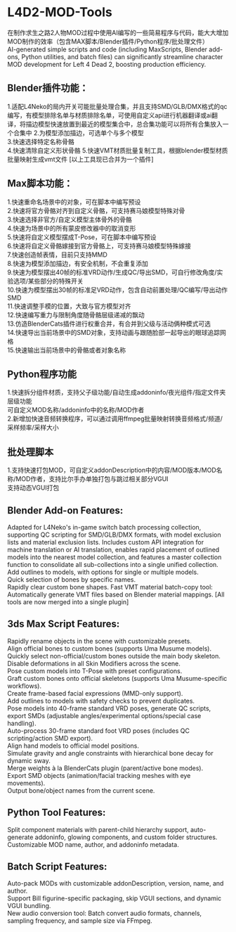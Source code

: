 # L4D2-MOD-Tools
在制作求生之路2人物MOD过程中使用AI编写的一些简易程序与代码，能大大增加MOD制作的效率（包含MAX脚本/Blender插件/Python程序/批处理文件）  
AI-generated simple scripts and code (including MaxScripts, Blender add-ons, Python utilities, and batch files) can significantly streamline character MOD development for Left 4 Dead 2, boosting production efficiency.

## Blender插件功能：
1.适配L4Neko的局内开关可能批量处理合集，并且支持SMD/GLB/DMX格式的qc编写，有模型排除名单与材质排除名单，可使用自定义api进行机器翻译或ai翻译，将描边模型快速放置到最近的模型集合中，总合集功能可以将所有合集放入一个合集中
2.为模型添加描边，可选单个与多个模型  
3.快速选择特定名称骨骼  
4.快速清除自定义形状骨骼
5.快速VMT材质批量复制工具，根据blender模型材质批量映射生成vmt文件
[以上工具现已合并为一个插件]

## Max脚本功能：
1.快速重命名场景中的对象，可在脚本中编写预设  
2.快速将官方骨骼对齐到自定义骨骼，可支持赛马娘模型特殊对骨  
3.快速选择非官方/自定义模型主体骨外的骨骼  
4.快速为场景中的所有蒙皮修改器中的取消变形  
5.快速将自定义模型摆成T-Pose，可在脚本中编写预设  
6.快速将自定义骨骼嫁接到官方骨骼上，可支持赛马娘模型特殊嫁接  
7.快速创造帧表情，目前只支持MMD  
8.快速为模型添加描边，有安全机制，不会重复添加  
9.快速为模型摆出40帧的标准VRD动作/生成QC/导出SMD，可自行修改角度/实验选项/某些部分的特殊开关  
10.快速为模型摆出30帧的标准足VRD动作，包含自动前置处理/QC编写/导出动作SMD  
11.快速调整手模的位置，大致与官方模型对齐  
12.快速编写重力与限制角度随骨骼层级递减的飘动  
13.仿造BlenderCats插件进行权重合并，有合并到父级与活动俩种模式可选  
14.快速导出当前场景中的SMD对象，支持动画与跟随脸部一起导出的眼球追踪网格  
15.快速输出当前场景中的骨骼或者对象名称  

## Python程序功能
1.快速拆分组件材质，支持父子级功能/自动生成addoninfo/夜光组件/指定文件夹层级功能  
可自定义MOD名称/addoninfo中的名称/MOD作者  
2.新增加快速音频转换程序，可以通过调用ffmpeg批量映射转换音频格式/频道/采样频率/采样大小

## 批处理脚本
1.支持快速打包MOD，可自定义addonDescription中的内容/MOD版本/MOD名称/MOD作者，支持比尔手办单独打包与跳过相关部分VGUI  
支持动态VGUI打包  

## Blender Add-on Features:  
Adapted for L4Neko's in-game switch batch processing collection, supporting QC scripting for SMD/GLB/DMX formats, with model exclusion lists and material exclusion lists. Includes custom API integration for machine translation or AI translation, enables rapid placement of outlined models into the nearest model collection, and features a master collection function to consolidate all sub-collections into a single unified collection.
Add outlines to models, with options for single or multiple models.  
Quick selection of bones by specific names.  
Rapidly clear custom bone shapes.
Fast VMT material batch-copy tool: Automatically generate VMT files based on Blender material mappings.
[All tools are now merged into a single plugin]

## 3ds Max Script Features:  
Rapidly rename objects in the scene with customizable presets.  
Align official bones to custom bones (supports Uma Musume models).  
Quickly select non-official/custom bones outside the main body skeleton.  
Disable deformations in all Skin Modifiers across the scene.  
Pose custom models into T-Pose with preset configurations.  
Graft custom bones onto official skeletons (supports Uma Musume-specific workflows).  
Create frame-based facial expressions (MMD-only support).  
Add outlines to models with safety checks to prevent duplicates.  
Pose models into 40-frame standard VRD poses, generate QC scripts, export SMDs (adjustable angles/experimental options/special case handling).  
Auto-process 30-frame standard foot VRD poses (includes QC scripting/action SMD export).  
Align hand models to official model positions.  
Simulate gravity and angle constraints with hierarchical bone decay for dynamic sway.  
Merge weights à la BlenderCats plugin (parent/active bone modes).  
Export SMD objects (animation/facial tracking meshes with eye movements).  
Output bone/object names from the current scene.  

## Python Tool Features:  
Split component materials with parent-child hierarchy support, auto-generate addoninfo, glowing components, and custom folder structures.  
Customizable MOD name, author, and addoninfo metadata. 

## Batch Script Features:  
Auto-pack MODs with customizable addonDescription, version, name, and author.  
Support Bill figurine-specific packaging, skip VGUI sections, and dynamic VGUI bundling.  
New audio conversion tool: Batch convert audio formats, channels, sampling frequency, and sample size via FFmpeg.
